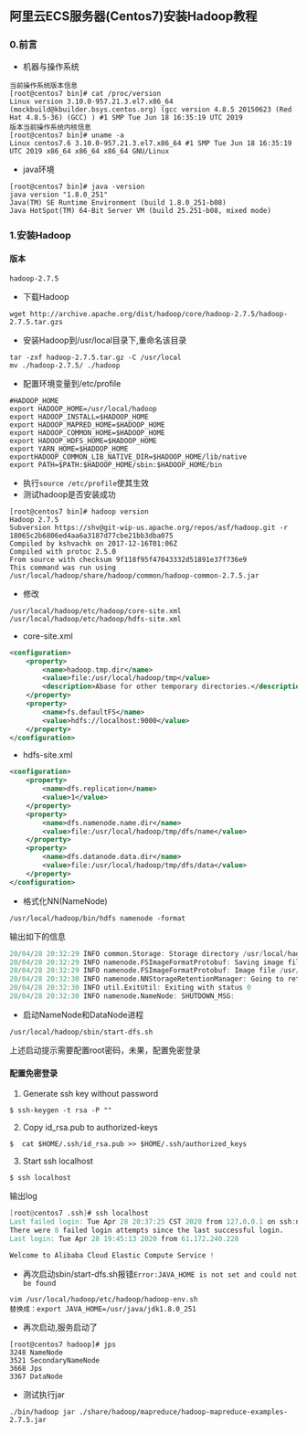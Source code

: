 



## 阿里云ECS服务器(Centos7)安装Hadoop教程

### 0.前言

- 机器与操作系统

```shell
当前操作系统版本信息
[root@centos7 bin]# cat /proc/version
Linux version 3.10.0-957.21.3.el7.x86_64 (mockbuild@kbuilder.bsys.centos.org) (gcc version 4.8.5 20150623 (Red Hat 4.8.5-36) (GCC) ) #1 SMP Tue Jun 18 16:35:19 UTC 2019
版本当前操作系统内核信息
[root@centos7 bin]# uname -a
Linux centos7.6 3.10.0-957.21.3.el7.x86_64 #1 SMP Tue Jun 18 16:35:19 UTC 2019 x86_64 x86_64 x86_64 GNU/Linux
```

- java环境

```shell
[root@centos7 bin]# java -version
java version "1.8.0_251"
Java(TM) SE Runtime Environment (build 1.8.0_251-b08)
Java HotSpot(TM) 64-Bit Server VM (build 25.251-b08, mixed mode)
```

### 1.安装Hadoop

#### 版本

```shell
hadoop-2.7.5

```



- 下载Hadoop

```shell
wget http://archive.apache.org/dist/hadoop/core/hadoop-2.7.5/hadoop-2.7.5.tar.gzs
```

- 安装Hadoop到/usr/local目录下,重命名该目录

```shell
tar -zxf hadoop-2.7.5.tar.gz -C /usr/local
mv ./hadoop-2.7.5/ ./hadoop
```

- 配置环境变量到/etc/profile

```shell
#HADOOP_HOME
export HADOOP_HOME=/usr/local/hadoop
export HADOOP_INSTALL=$HADOOP_HOME
export HADOOP_MAPRED_HOME=$HADOOP_HOME
export HADOOP_COMMON_HOME=$HADOOP_HOME
export HADOOP_HDFS_HOME=$HADOOP_HOME
export YARN_HOME=$HADOOP_HOME
exportHADOOP_COMMON_LIB_NATIVE_DIR=$HADOOP_HOME/lib/native
export PATH=$PATH:$HADOOP_HOME/sbin:$HADOOP_HOME/bin
```

- 执行`source /etc/profile`使其生效
- 测试hadoop是否安装成功

```shell
[root@centos7 bin]# hadoop version
Hadoop 2.7.5
Subversion https://shv@git-wip-us.apache.org/repos/asf/hadoop.git -r 18065c2b6806ed4aa6a3187d77cbe21bb3dba075
Compiled by kshvachk on 2017-12-16T01:06Z
Compiled with protoc 2.5.0
From source with checksum 9f118f95f47043332d51891e37f736e9
This command was run using /usr/local/hadoop/share/hadoop/common/hadoop-common-2.7.5.jar
```

- 修改

```shell
/usr/local/hadoop/etc/hadoop/core-site.xml
/usr/local/hadoop/etc/hadoop/hdfs-site.xml
```

- core-site.xml

```xml
<configuration>
    <property>
        <name>hadoop.tmp.dir</name> 
        <value>file:/usr/local/hadoop/tmp</value>
        <description>Abase for other temporary directories.</description>
    </property>
    <property>
        <name>fs.defaultFS</name>
        <value>hdfs://localhost:9000</value>
    </property>
</configuration>
```

- hdfs-site.xml

```xml
<configuration>
    <property>
        <name>dfs.replication</name>
        <value>1</value>
    </property>
    <property>
        <name>dfs.namenode.name.dir</name>
        <value>file:/usr/local/hadoop/tmp/dfs/name</value>
    </property>
    <property>
        <name>dfs.datanode.data.dir</name>
        <value>file:/usr/local/hadoop/tmp/dfs/data</value>
    </property>
</configuration>
```

- 格式化NN(NameNode)

```shell
/usr/local/hadoop/bin/hdfs namenode -format
```

输出如下的信息

```verilog
20/04/28 20:32:29 INFO common.Storage: Storage directory /usr/local/hadoop/tmp/dfs/name has been successfully formatted.
20/04/28 20:32:29 INFO namenode.FSImageFormatProtobuf: Saving image file /usr/local/hadoop/tmp/dfs/name/current/fsimage.ckpt_0000000000000000000 using no compression
20/04/28 20:32:29 INFO namenode.FSImageFormatProtobuf: Image file /usr/local/hadoop/tmp/dfs/name/current/fsimage.ckpt_0000000000000000000 of size 321 bytes saved in 0 seconds.
20/04/28 20:32:30 INFO namenode.NNStorageRetentionManager: Going to retain 1 images with txid >= 0
20/04/28 20:32:30 INFO util.ExitUtil: Exiting with status 0
20/04/28 20:32:30 INFO namenode.NameNode: SHUTDOWN_MSG: 
```

- 启动NameNode和DataNode进程

```shell
/usr/local/hadoop/sbin/start-dfs.sh
```

上述启动提示需要配置root密码，未果，配置免密登录

#### 配置免密登录

1) Generate ssh key without password

```
$ ssh-keygen -t rsa -P ""
```

2) Copy id_rsa.pub to authorized-keys

```
$  cat $HOME/.ssh/id_rsa.pub >> $HOME/.ssh/authorized_keys
```

3) Start ssh localhost

```
$ ssh localhost
```

输出log

```verilog
[root@centos7 .ssh]# ssh localhost
Last failed login: Tue Apr 28 20:37:25 CST 2020 from 127.0.0.1 on ssh:notty
There were 8 failed login attempts since the last successful login.
Last login: Tue Apr 28 19:45:13 2020 from 61.172.240.228

Welcome to Alibaba Cloud Elastic Compute Service !

```

- 再次启动sbin/start-dfs.sh报错`Error:JAVA_HOME is not set and could not be found `

```shell
vim /usr/local/hadoop/etc/hadoop/hadoop-env.sh
替换成：export JAVA_HOME=/usr/java/jdk1.8.0_251
```

- 再次启动,服务启动了

```shell
[root@centos7 hadoop]# jps
3248 NameNode
3521 SecondaryNameNode
3668 Jps
3367 DataNode
```



- 测试执行jar

```shell
./bin/hadoop jar ./share/hadoop/mapreduce/hadoop-mapreduce-examples-2.7.5.jar
```









